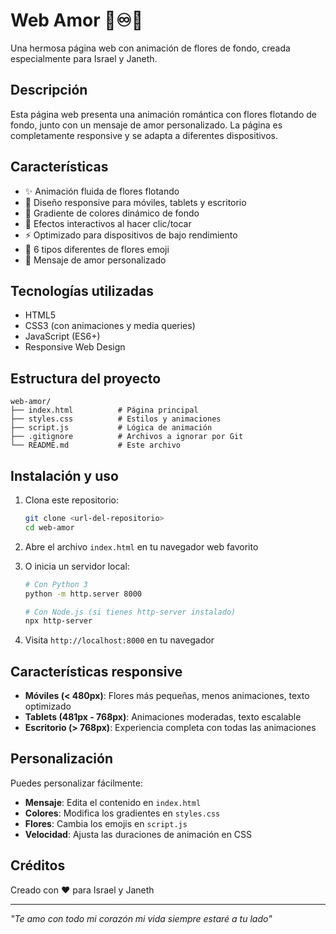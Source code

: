 # Web Amor 💍♾️💍

Una hermosa página web con animación de flores de fondo, creada especialmente para Israel y Janeth.

## Descripción

Esta página web presenta una animación romántica con flores flotando de fondo, junto con un mensaje de amor personalizado. La página es completamente responsive y se adapta a diferentes dispositivos.

## Características

- ✨ Animación fluida de flores flotando
- 📱 Diseño responsive para móviles, tablets y escritorio
- 🎨 Gradiente de colores dinámico de fondo
- 💫 Efectos interactivos al hacer clic/tocar
- ⚡ Optimizado para dispositivos de bajo rendimiento
- 🌸 6 tipos diferentes de flores emoji
- 💖 Mensaje de amor personalizado

## Tecnologías utilizadas

- HTML5
- CSS3 (con animaciones y media queries)
- JavaScript (ES6+)
- Responsive Web Design

## Estructura del proyecto

```
web-amor/
├── index.html          # Página principal
├── styles.css          # Estilos y animaciones
├── script.js           # Lógica de animación
├── .gitignore          # Archivos a ignorar por Git
└── README.md           # Este archivo
```

## Instalación y uso

1. Clona este repositorio:
   ```bash
   git clone <url-del-repositorio>
   cd web-amor
   ```

2. Abre el archivo `index.html` en tu navegador web favorito

3. O inicia un servidor local:
   ```bash
   # Con Python 3
   python -m http.server 8000
   
   # Con Node.js (si tienes http-server instalado)
   npx http-server
   ```

4. Visita `http://localhost:8000` en tu navegador

## Características responsive

- **Móviles (< 480px)**: Flores más pequeñas, menos animaciones, texto optimizado
- **Tablets (481px - 768px)**: Animaciones moderadas, texto escalable
- **Escritorio (> 768px)**: Experiencia completa con todas las animaciones

## Personalización

Puedes personalizar fácilmente:

- **Mensaje**: Edita el contenido en `index.html`
- **Colores**: Modifica los gradientes en `styles.css`
- **Flores**: Cambia los emojis en `script.js`
- **Velocidad**: Ajusta las duraciones de animación en CSS

## Créditos

Creado con ❤️ para Israel y Janeth

---

*"Te amo con todo mi corazón mi vida siempre estaré a tu lado"*